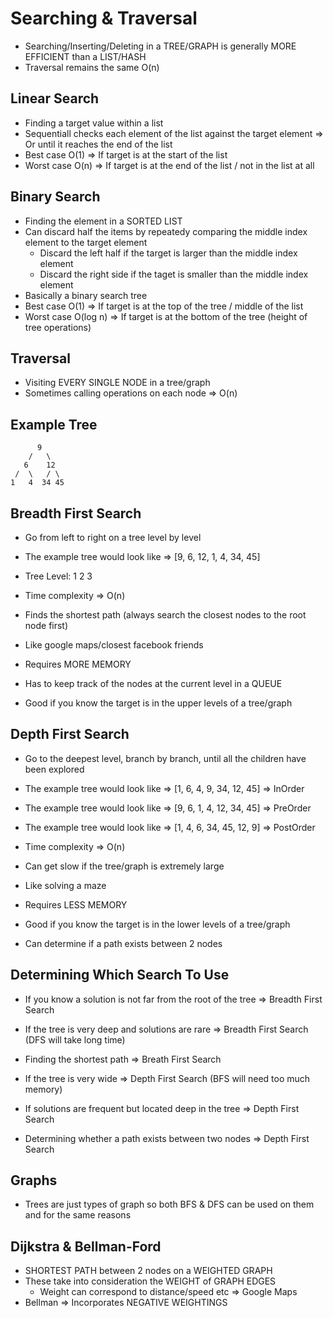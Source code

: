 # Searching & Traversal
- Searching/Inserting/Deleting in a TREE/GRAPH is generally MORE EFFICIENT than a LIST/HASH
- Traversal remains the same O(n)

## Linear Search
- Finding a target value within a list
- Sequentiall checks each element of the list against the target element => Or until it reaches the end of the list
- Best case O(1) => If target is at the start of the list
- Worst case O(n) => If target is at the end of the list / not in the list at all

## Binary Search
- Finding the element in a SORTED LIST
- Can discard half the items by repeatedy comparing the middle index element to the target element
    - Discard the left half if the target is larger than the middle index element
    - Discard the right side if the taget is smaller than the middle index element
- Basically a binary search tree
- Best case O(1) => If target is at the top of the tree / middle of the list
- Worst case O(log n) => If target is at the bottom of the tree (height of tree operations)

## Traversal
- Visiting EVERY SINGLE NODE in a tree/graph
- Sometimes calling operations on each node
=> O(n)

## Example Tree
          9
        /   \
       6    12
     /  \   / \
    1   4  34 45

## Breadth First Search
- Go from left to right on a tree level by level
- The example tree would look like => [9, 6, 12, 1, 4, 34, 45]
- Tree Level:                          1  2      3

- Time complexity => O(n)
- Finds the shortest path (always search the closest nodes to the root node first)
- Like google maps/closest facebook friends
- Requires MORE MEMORY
- Has to keep track of the nodes at the current level in a QUEUE
- Good if you know the target is in the upper levels of a tree/graph

## Depth First Search
- Go to the deepest level, branch by branch, until all the children have been explored
- The example tree would look like => [1, 6, 4, 9, 34, 12, 45] => InOrder
- The example tree would look like => [9, 6, 1, 4, 12, 34, 45] => PreOrder
- The example tree would look like => [1, 4, 6, 34, 45, 12, 9] => PostOrder

- Time complexity => O(n)
- Can get slow if the tree/graph is extremely large
- Like solving a maze
- Requires LESS MEMORY
- Good if you know the target is in the lower levels of a tree/graph
- Can determine if a path exists between 2 nodes

## Determining Which Search To Use
- If you know a solution is not far from the root of the tree => Breadth First Search
- If the tree is very deep and solutions are rare => Breadth First Search (DFS will take long time)
- Finding the shortest path => Breath First Search

- If the tree is very wide => Depth First Search (BFS will need too much memory)
- If solutions are frequent but located deep in the tree => Depth First Search
- Determining whether a path exists between two nodes => Depth First Search

## Graphs
- Trees are just types of graph so both BFS & DFS can be used on them and for the same reasons

## Dijkstra & Bellman-Ford
- SHORTEST PATH between 2 nodes on a WEIGHTED GRAPH
- These take into consideration the WEIGHT of GRAPH EDGES
  - Weight can correspond to distance/speed etc => Google Maps
- Bellman => Incorporates NEGATIVE WEIGHTINGS